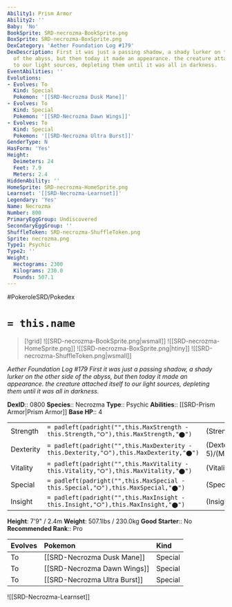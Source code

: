 ```yaml
---
Ability1: Prism Armor
Ability2: ''
Baby: 'No'
BookSprite: SRD-necrozma-BookSprite.png
BoxSprite: SRD-necrozma-BoxSprite.png
DexCategory: 'Aether Foundation Log #179'
DexDescription: First it was just a passing shadow, a shady lurker on the other side
  of the abyss, but then today it made an appearance. the creature attached itself
  to our light sources, depleting them until it was all in darkness.
EventAbilities: ''
Evolutions:
- Evolves: To
  Kind: Special
  Pokemon: '[[SRD-Necrozma Dusk Mane]]'
- Evolves: To
  Kind: Special
  Pokemon: '[[SRD-Necrozma Dawn Wings]]'
- Evolves: To
  Kind: Special
  Pokemon: '[[SRD-Necrozma Ultra Burst]]'
GenderType: N
HasForm: 'Yes'
Height:
  Deimeters: 24
  Feet: 7.9
  Meters: 2.4
HiddenAbility: ''
HomeSprite: SRD-necrozma-HomeSprite.png
Learnset: '[[SRD-Necrozma-Learnset]]'
Legendary: 'Yes'
Name: Necrozma
Number: 800
PrimaryEggGroup: Undiscovered
SecondaryEggGroup: ''
ShuffleToken: SRD-necrozma-ShuffleToken.png
Sprite: necrozma.png
Type1: Psychic
Type2: ''
Weight:
  Hectograms: 2300
  Kilograms: 230.0
  Pounds: 507.1
---
```


#PokeroleSRD/Pokedex

# `= this.name`

> [!grid]
> ![[SRD-necrozma-BookSprite.png|wsmall]]
> ![[SRD-necrozma-HomeSprite.png]]
> ![[SRD-necrozma-BoxSprite.png|htiny]]
> ![[SRD-necrozma-ShuffleToken.png|wsmall]]


*Aether Foundation Log #179*
*First it was just a passing shadow, a shady lurker on the other side of the abyss, but then today it made an appearance. the creature attached itself to our light sources, depleting them until it was all in darkness.*

**DexID**:: 0800
**Species**:: Necrozma
**Type**:: Psychic
**Abilities**:: [[SRD-Prism Armor|Prism Armor]]
**Base HP**:: 4

|           |                                                                                        |                                          |
| --------- | -------------------------------------------------------------------------------------- | ---------------------------------------- |
| Strength  | `= padleft(padright("",this.MaxStrength - this.Strength,"⭘"),this.MaxStrength,"⬤")`    | (Strength::6)/(MaxStrength::6)   |
| Dexterity | `= padleft(padright("",this.MaxDexterity - this.Dexterity,"⭘"),this.MaxDexterity,"⬤")` | (Dexterity:: 5)/(MaxDexterity::5) |
| Vitality  | `= padleft(padright("",this.MaxVitality - this.Vitality,"⭘"),this.MaxVitality,"⬤")`    | (Vitality::6)/(MaxVitality::6)   |
| Special   | `= padleft(padright("",this.MaxSpecial - this.Special,"⭘"),this.MaxSpecial,"⬤")`       | (Special::7)/(MaxSpecial::7)     |
| Insight   | `= padleft(padright("",this.MaxInsight - this.Insight,"⭘"),this.MaxInsight,"⬤")`       | (Insight::5)/(MaxInsight::5)     |

**Height**: 7'9" / 2.4m
**Weight**: 507.1lbs / 230.0kg
**Good Starter**:: No
**Recommended Rank**:: Pro

| Evolves   | Pokemon                      | Kind    |
|:----------|:-----------------------------|:--------|
| To        | [[SRD-Necrozma Dusk Mane]]   | Special |
| To        | [[SRD-Necrozma Dawn Wings]]  | Special |
| To        | [[SRD-Necrozma Ultra Burst]] | Special |

![[SRD-Necrozma-Learnset]]